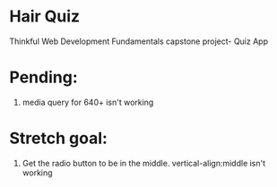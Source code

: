 # Hair Quiz
Thinkful Web Development Fundamentals capstone project- Quiz App

# Pending:
1. media query for 640+ isn't working

# Stretch goal:
1. Get the radio button to be in the middle. vertical-align:middle isn't working
